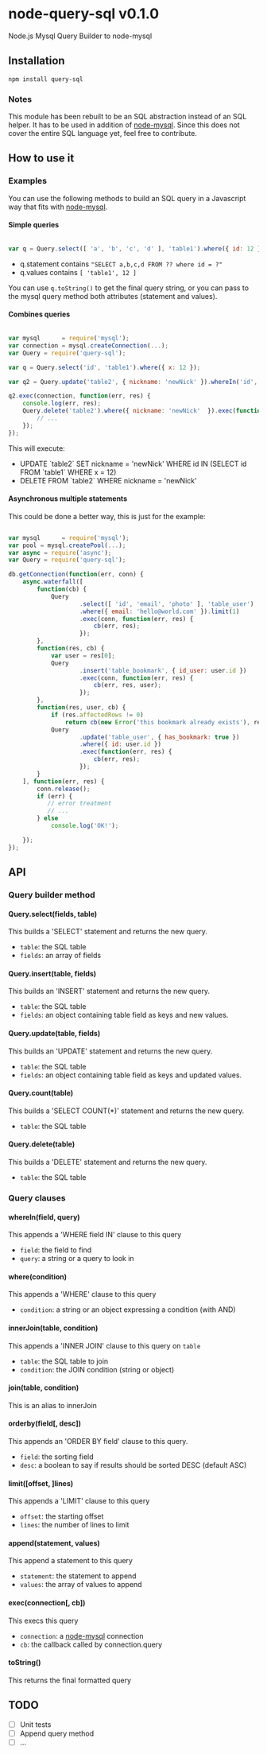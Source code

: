 node-query-sql v0.1.0
==============

Node.js Mysql Query Builder to node-mysql

## Installation

`npm install query-sql`

### Notes

This module has been rebuilt to be an SQL abstraction instead of an SQL helper.
It has to be used in addition of [node-mysql](https://github.com/felixge/node-mysql).
Since this does not cover the entire SQL language yet, feel free to contribute.

## How to use it

### Examples

You can use the following methods to build an SQL query in a Javascript way that fits with [node-mysql](https://github.com/felixge/node-mysql).

#### Simple queries

```javascript

var q = Query.select([ 'a', 'b', 'c', 'd' ], 'table1').where({ id: 12 });

```

- q.statement contains `"SELECT a,b,c,d FROM ?? where id = ?"`
- q.values contains `[ 'table1', 12 ]`

You can use `q.toString()` to get the final query string, or you can pass to the mysql query method both attributes (statement and values).

#### Combines queries

```javascript

var mysql      = require('mysql');
var connection = mysql.createConnection(...);
var Query = require('query-sql');

var q = Query.select('id', 'table1').where({ x: 12 });

var q2 = Query.update('table2', { nickname: 'newNick' }).whereIn('id', q);

q2.exec(connection, function(err, res) {
	console.log(err, res);
	Query.delete('table2').where({ nickname: 'newNick'	}).exec(function(err, res) {
		// ...
	});
});

```
This will execute:
- UPDATE \`table2\` SET nickname = 'newNick' WHERE id IN (SELECT id FROM \`table1\` WHERE x = 12)
- DELETE FROM \`table2\` WHERE nickname = 'newNick'

#### Asynchronous multiple statements

This could be done a better way, this is just for the example:

```javascript

var mysql      = require('mysql');
var pool = mysql.createPool(...);
var async = require('async');
var Query = require('query-sql');

db.getConnection(function(err, conn) {
	async.waterfall([
		function(cb) {
			Query
					.select([ 'id', 'email', 'photo' ], 'table_user')
					.where({ email: 'hello@world.com' }).limit(1)
					.exec(conn, function(err, res) {
						cb(err, res);
					});
		},
		function(res, cb) {
			var user = res[0];
			Query
					.insert('table_bookmark', { id_user: user.id })
					.exec(conn, function(err, res) {
						cb(err, res, user);
					});
		},
		function(res, user, cb) {
			if (res.affectedRows != 0)
			   	return cb(new Error('this bookmark already exists'), res);
			Query
					.update('table_user', { has_bookmark: true })
					.where({ id: user.id })
					.exec(function(err, res) {
						cb(err, res);
					});
		}
	], function(err, res) {
		conn.release();
	   	if (err) {
		   // error treatment
		   // ...
		} else
			console.log('OK!');

	});
});

```

## API

### Query builder method

#### Query.select(fields, table)

This builds a 'SELECT' statement and returns the new query.

- `table`: the SQL table
- `fields`: an array of fields

#### Query.insert(table, fields)

This builds an 'INSERT' statement and returns the new query.

- `table`: the SQL table
- `fields`: an object containing table field as keys and new values.

#### Query.update(table, fields)

This builds an 'UPDATE' statement and returns the new query.

- `table`: the SQL table
- `fields`: an object containing table field as keys and updated values.

#### Query.count(table)

This builds a 'SELECT COUNT(*)' statement and returns the new query.

- `table`: the SQL table

#### Query.delete(table)

This builds a 'DELETE' statement and returns the new query.

- `table`: the SQL table

### Query clauses

#### whereIn(field, query)

This appends a 'WHERE field IN' clause to this query

- `field`: the field to find
- `query`: a string or a query to look in

#### where(condition)

This appends a 'WHERE' clause to this query

- `condition`: a string or an object expressing a condition (with AND)

#### innerJoin(table, condition)

This appends a 'INNER JOIN' clause to this query on `table`

- `table`: the SQL table to join
- `condition`: the JOIN condition (string or object)

#### join(table, condition)

This is an alias to innerJoin

#### orderby(field[, desc])

This appends an 'ORDER BY field' clause to this query.

- `field`: the sorting field
- `desc`: a boolean to say if results should be sorted DESC (default ASC)

#### limit([offset, ]lines)

This appends a 'LIMIT' clause to this query

- `offset`: the starting offset
- `lines`: the number of lines to limit

#### append(statement, values)

This append a statement to this query

- `statement`: the statement to append
- `values`: the array of values to append

#### exec(connection[, cb])

This execs this query

- `connection`: a [node-mysql](https://github.com/felixge/node-mysql) connection
- `cb`: the callback called by connection.query

#### toString()

This returns the final formatted query

## TODO

- [ ] Unit tests
- [ ] Append query method
- [ ] ...

